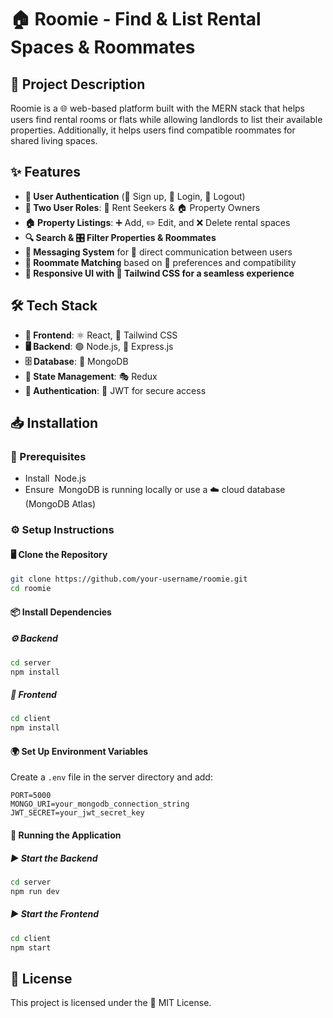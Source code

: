 # 🏠 Roomie - Find & List Rental Spaces & Roommates

## 📜 Project Description&#x20;

Roomie is a 🌐 web-based platform built with the MERN stack that helps users find rental rooms or flats while allowing landlords to list their available properties. Additionally, it helps users find compatible roommates for shared living spaces.

## ✨ Features&#x20;

- **🔐 User Authentication** (📝 Sign up, 🔑 Login, 🚪 Logout)
- **👥 Two User Roles**: 🏡 Rent Seekers & 🏠 Property Owners
- **🏠 Property Listings**: ➕ Add, ✏️ Edit, and ❌ Delete rental spaces
- **🔍 Search & 🎛️ Filter Properties & Roommates**
- **💬 Messaging System** for 📩 direct communication between users
- **🤝 Roommate Matching** based on 🎯 preferences and compatibility
- **📱 Responsive UI with 🎨 Tailwind CSS for a seamless experience**

## 🛠️ Tech Stack&#x20;

- **🎨 Frontend**: ⚛️ React, 🎨 Tailwind CSS
- **🖥️ Backend**: 🟢 Node.js, 🚀 Express.js
- **🗄️ Database**: 🍃 MongoDB
- **🔄 State Management**: 🎭 Redux
- **🔐 Authentication**: 🔑 JWT for secure access

## 📥 Installation&#x20;

### 🛑 Prerequisites&#x20;

- Install  Node.js
- Ensure  MongoDB is running locally or use a ☁️ cloud database (MongoDB Atlas)

### ⚙️ Setup Instructions&#x20;

#### 🖥️ Clone the Repository&#x20;

```bash
git clone https://github.com/your-username/roomie.git
cd roomie
```

#### 📦 Install Dependencies&#x20;

##### ⚙️ Backend

```bash
cd server
npm install
```

##### 🎨 Frontend

```bash
cd client
npm install
```

#### 🌍 Set Up Environment Variables&#x20;

Create a `.env` file in the server directory and add:

```
PORT=5000
MONGO_URI=your_mongodb_connection_string
JWT_SECRET=your_jwt_secret_key
```

#### 🚀 Running the Application

##### ▶️ Start the Backend&#x20;

```bash
cd server
npm run dev
```

##### ▶️ Start the Frontend&#x20;

```bash
cd client
npm start
```

## 📝 License&#x20;

This project is licensed under the 📜 MIT License.&#x20;
